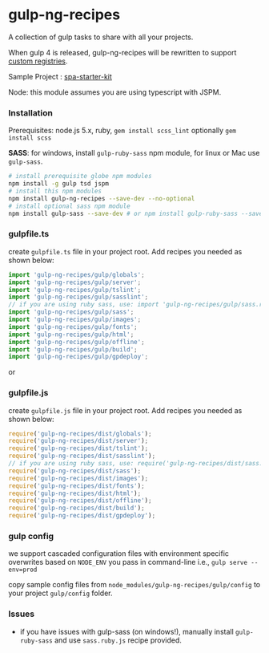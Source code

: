 # gulp-ng-recipes

A collection of gulp tasks to share with all your projects.

When gulp 4 is released, gulp-ng-recipes will be rewritten to support [custom registries](https://github.com/phated/undertaker#custom-registries).

Sample Project : [spa-starter-kit](https://github.com/xmlking/spa-starter-kit)

Node: this module assumes you are using typescript with JSPM.


### Installation 
Prerequisites: node.js 5.x, ruby, `gem install scss_lint` optionally `gem install scss`

**SASS**: for windows, install `gulp-ruby-sass` npm module, for linux or Mac use `gulp-sass`.

  ```bash
  # install prerequisite globe npm modules 
  npm install -g gulp tsd jspm
  # install this npm modules 
  npm install gulp-ng-recipes --save-dev --no-optional
  # install optional sass npm module
  npm install gulp-sass --save-dev # or npm install gulp-ruby-sass --save-dev
  ```

### gulpfile.ts

create `gulpfile.ts` file in your project root. 
Add recipes you needed as shown below: 

```js
import 'gulp-ng-recipes/gulp/globals';
import 'gulp-ng-recipes/gulp/server';
import 'gulp-ng-recipes/gulp/tslint';
import 'gulp-ng-recipes/gulp/sasslint';
// if you are using ruby sass, use: import 'gulp-ng-recipes/gulp/sass.ruby';
import 'gulp-ng-recipes/gulp/sass';
import 'gulp-ng-recipes/gulp/images';
import 'gulp-ng-recipes/gulp/fonts';
import 'gulp-ng-recipes/gulp/html';
import 'gulp-ng-recipes/gulp/offline';
import 'gulp-ng-recipes/gulp/build';
import 'gulp-ng-recipes/gulp/gpdeploy';
```

or

### gulpfile.js
create `gulpfile.js` file in your project root. 
Add recipes you needed as shown below: 

```js
require('gulp-ng-recipes/dist/globals');
require('gulp-ng-recipes/dist/server');
require('gulp-ng-recipes/dist/tslint');
require('gulp-ng-recipes/dist/sasslint');
// if you are using ruby sass, use: require('gulp-ng-recipes/dist/sass.ruby');
require('gulp-ng-recipes/dist/sass');
require('gulp-ng-recipes/dist/images');
require('gulp-ng-recipes/dist/fonts');
require('gulp-ng-recipes/dist/html');
require('gulp-ng-recipes/dist/offline');
require('gulp-ng-recipes/dist/build');
require('gulp-ng-recipes/dist/gpdeploy');
```

### gulp config
we support cascaded configuration files with environment specific overwrites based on `NODE_ENV` you pass in command-line i.e., `gulp serve --env=prod`

copy sample config files from `node_modules/gulp-ng-recipes/gulp/config` to your project `gulp/config` folder.
 
 
###  Issues
* if you have issues with gulp-sass (on windows!), manually install `gulp-ruby-sass` and use `sass.ruby.js` recipe provided.  
